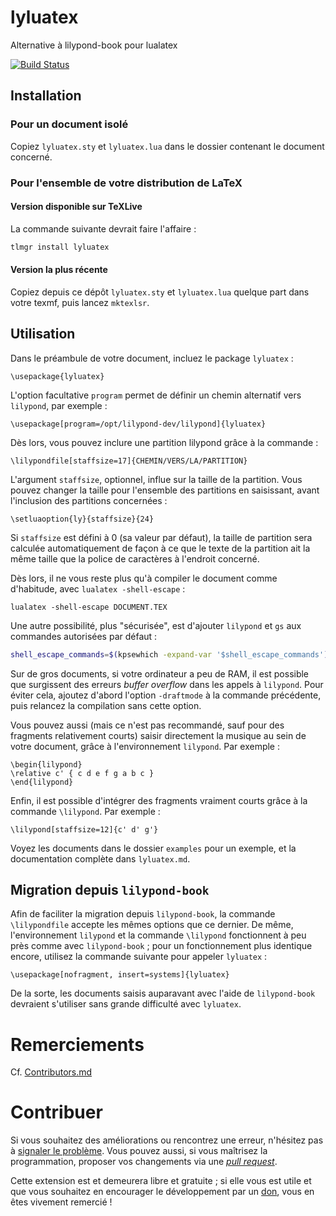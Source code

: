 # lyluatex

Alternative à lilypond-book pour lualatex

[![Build Status](https://travis-ci.com/jperon/lyluatex.svg?branch=master)](https://travis-ci.com/jperon/lyluatex)

## Installation

### Pour un document isolé

Copiez `lyluatex.sty` et `lyluatex.lua` dans le dossier contenant le document concerné.

### Pour l'ensemble de votre distribution de LaTeX

#### Version disponible sur TeXLive

La commande suivante devrait faire l'affaire :

```bash
tlmgr install lyluatex
```

#### Version la plus récente

Copiez depuis ce dépôt `lyluatex.sty` et `lyluatex.lua` quelque part dans votre
texmf, puis lancez `mktexlsr`.

## Utilisation

Dans le préambule de votre document, incluez le package `lyluatex` :

```TeX
\usepackage{lyluatex}
```

L'option facultative `program` permet de définir un chemin alternatif vers
`lilypond`, par exemple :

```TeX
\usepackage[program=/opt/lilypond-dev/lilypond]{lyluatex}
```

Dès lors, vous pouvez inclure une partition lilypond grâce à la commande :

```TeX
\lilypondfile[staffsize=17]{CHEMIN/VERS/LA/PARTITION}
```

L'argument `staffsize`, optionnel, influe sur la taille de la partition. Vous
pouvez changer la taille pour l'ensemble des partitions en saisissant, avant
l'inclusion des partitions concernées :

```TeX
\setluaoption{ly}{staffsize}{24}
```

Si `staffsize` est défini à 0 (sa valeur par défaut), la taille de partition
sera calculée automatiquement de façon à ce que le texte de la partition ait la
même taille que la police de caractères à l'endroit concerné.

Dès lors, il ne vous reste plus qu'à compiler le document comme d'habitude, avec
`lualatex -shell-escape` :

```TeX
lualatex -shell-escape DOCUMENT.TEX
```

Une autre possibilité, plus "sécurisée", est d'ajouter `lilypond` et `gs` aux commandes
autorisées par défaut :

```bash
shell_escape_commands=$(kpsewhich -expand-var '$shell_escape_commands'),lilypond,gs lualatex DOCUMENT.TEX
```

Sur de gros documents, si votre ordinateur a peu de RAM, il est possible que
surgissent des erreurs *buffer overflow* dans les appels à `lilypond`. Pour
éviter cela, ajoutez d'abord l'option `-draftmode` à la commande précédente,
puis relancez la compilation sans cette option.

Vous pouvez aussi (mais ce n'est pas recommandé, sauf pour des fragments
relativement courts) saisir directement la musique au sein de votre document, grâce
à l'environnement `lilypond`. Par exemple :

```TeX
\begin{lilypond}
\relative c' { c d e f g a b c }
\end{lilypond}
```

Enfin, il est possible d'intégrer des fragments vraiment courts grâce à la
commande `\lilypond`.
Par exemple :

```TeX
\lilypond[staffsize=12]{c' d' g'}
```

Voyez les documents dans le dossier `examples` pour un exemple, et la
documentation complète dans `lyluatex.md`.

## Migration depuis `lilypond-book`

Afin de faciliter la migration depuis `lilypond-book`, la commande
`\lilypondfile` accepte les mêmes options que ce dernier. De même,
l'environnement `lilypond` et la commande `\lilypond` fonctionnent
à peu près comme avec `lilypond-book` ; pour un fonctionnement plus
identique encore, utilisez la commande suivante pour appeler `lyluatex` :

```TeX
\usepackage[nofragment, insert=systems]{lyluatex}
```

De la sorte, les documents saisis auparavant avec l'aide de `lilypond-book`
devraient s'utiliser sans grande difficulté avec `lyluatex`.

# Remerciements

Cf. [Contributors.md](Contributors.md)

# Contribuer

Si vous souhaitez des améliorations ou rencontrez une erreur, n'hésitez pas
à [signaler le problème](https://github.com/jperon/lyluatex/issues).
Vous pouvez aussi, si vous maîtrisez la programmation, proposer vos changements
via une [*pull request*](https://github.com/jperon/lyluatex/pulls).

Cette extension est et demeurera libre et gratuite ; si elle vous est utile et
que vous souhaitez en encourager le développement par un
[don](https://www.paypal.me/abjperon), vous en êtes vivement remercié !